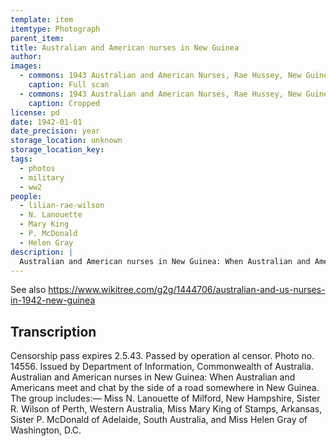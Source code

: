 ```yaml
---
template: item
itemtype: Photograph
parent_item: 
title: Australian and American nurses in New Guinea
author: 
images:
  - commons: 1943 Australian and American Nurses, Rae Hussey, New Guinea.png 
    caption: Full scan
  - commons: 1943 Australian and American Nurses, Rae Hussey, New Guinea (cropped).png
    caption: Cropped
license: pd
date: 1942-01-01
date_precision: year
storage_location: unknown
storage_location_key: 
tags:
  - photos
  - military
  - ww2
people:
  - lilian-rae-wilson
  - N. Lanouette
  - Mary King
  - P. McDonald
  - Helen Gray
description: |
  Australian and American nurses in New Guinea: When Australian and Americans meet and chat by the side of a road somewhere in New Guinea. The group includes:— Miss N. Lanouette of Milford, New Hampshire, Sister R. Wilson of Perth, Western Australia, Miss Mary King of Stamps, Arkansas, Sister P. McDonald of Adelaide, South Australia, and Miss Helen Gray of Washington, D.C.
---
```


See also https://www.wikitree.com/g2g/1444706/australian-and-us-nurses-in-1942-new-guinea

## Transcription

Censorship pass expires 2.5.43. Passed by operation al censor. Photo no. 14556. Issued by Department of Information, Commonwealth of Australia. Australian and American nurses in New Guinea: When Australian and Americans meet and chat by the side of a road somewhere in New Guinea. The group includes:— Miss N. Lanouette of Milford, New Hampshire, Sister R. Wilson of Perth, Western Australia, Miss Mary King of Stamps, Arkansas, Sister P. McDonald of Adelaide, South Australia, and Miss Helen Gray of Washington, D.C.
